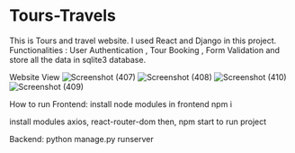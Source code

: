 # Tours-Travels
This is Tours and travel website. I used React and Django in this project. Functionalities : User Authentication , Tour Booking , Form Validation and store all the data in sqlite3 database.

Website View
![Screenshot (407)](https://github.com/KeyushPrajapati/Tours-Travels/assets/102168904/a867b1c1-fcac-409d-a3c3-e9791c6b27c8)
![Screenshot (408)](https://github.com/KeyushPrajapati/Tours-Travels/assets/102168904/79b67347-dcbc-4fc3-ac0b-d9a08b8088ce)
![Screenshot (410)](https://github.com/KeyushPrajapati/Tours-Travels/assets/102168904/340fa9f7-30b0-4f1c-aa2e-651d5cdd8c73)
![Screenshot (409)](https://github.com/KeyushPrajapati/Tours-Travels/assets/102168904/33ae52fb-949e-483d-b8b0-88cb65658c4d)


How to run 
Frontend:
install node modules in frontend 
npm i 

install modules axios, react-router-dom
then,
npm start to run project

Backend:
python manage.py runserver

